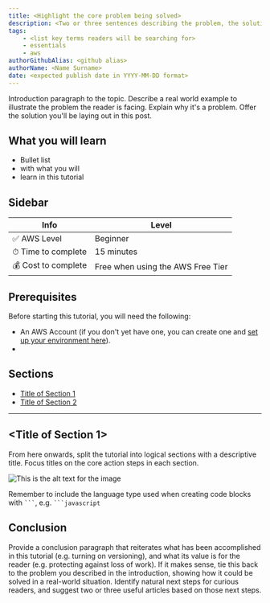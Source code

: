 ```yaml
---
title: <Highlight the core problem being solved>
description: <Two or three sentences describing the problem, the solution, and tools or services used along the way>
tags:
    - <list key terms readers will be searching for>
    - essentials
    - aws
authorGithubAlias: <github alias>
authorName: <Name Surname>
date: <expected publish date in YYYY-MM-DD format>
---
```


<!-- Throughout this template there will be comments like these, please remove them before committing the first version of the content piece. -->

Introduction paragraph to the topic. Describe a real world example to illustrate the problem the reader is facing. Explain why it's a problem. Offer the solution you'll be laying out in this post.

## What you will learn

- Bullet list
- with what you will
- learn in this tutorial

## Sidebar
<!-- Update with the appropriate values -->
| Info                | Level                                  |
| ------------------- | -------------------------------------- |
| ✅ AWS Level        | Beginner                               |
| ⏱ Time to complete  | 15 minutes                                 |
| 💰 Cost to complete | Free when using the AWS Free Tier |

## Prerequisites

Before starting this tutorial, you will need the following:

 - An AWS Account (if you don't yet have one, you can create one and [set up your environment here](https://aws.amazon.com/getting-started/guides/setup-environment/)).
 - <!-- any other pre-requisites you will need -->

## Sections
 - [Title of Section 1](#title-of-section-1) <!-- Name your sections according to the core actions the reader must perform -->
 - [Title of Section 2](#title-of-section-2) <!-- Be sure to insert the name of the section with dashes in parentheses for internal linking -->

---

## <Title of Section 1>

From here onwards, split the tutorial into logical sections with a descriptive title. Focus titles on the core action steps in each section.

<!-- Sample Image link -->
![This is the alt text for the image](images/where-this-image-is-stored.png)
<!-- Alt text should provide a description of the pertinent details of the image -->

<!-- Code Blocks -->
Remember to include the language type used when creating code blocks with ` ``` `, e.g. ` ```javascript `

## Conclusion

Provide a conclusion paragraph that reiterates what has been accomplished in this tutorial (e.g. turning on versioning), and what its value is for the reader (e.g. protecting against loss of work). If it makes sense, tie this back to the problem you described in the introduction, showing how it could be solved in a real-world situation. Identify natural next steps for curious readers, and suggest two or three useful articles based on those next steps.
